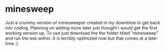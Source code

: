 # minesweep
Just a crummy version of minesweeper created in my downtime to get back into coding.
 Planning on adding more later just thought i would get the first working version up.
 To use just download the the folder titled "minesweep" and run the exe within. It is terribly optimized now but that comes at a later time :)

